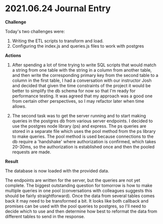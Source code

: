 # 2021.06.24 Journal Entry

**Challenge**

Today's two challenges were:

1. Writing the ETL scripts to transform and load.
2. Configuring the index.js and queries.js files to work with postgres


**Actions**

1. After spending a lot of time trying to write SQL scripts that would match a string from one table with the string in a column from another table, and then write the corresponding primary key from the second table to a column in the first table, I had a conversation with our instructor Josh and decided that given the time constraints of the project it would be better to simplify the db schema for now so that I'm ready for performance testing. It was agreed that my approach was a good one from certain other perspectives, so I may refactor later when time allows.

2. The second task was to get the server running and to start making queries in the postgres db from various server endpoints. I decided to use the postgres node library (ps) and express. The ps queries are stored in a separate file which uses the pool method from the ps library to make queries. The pool method is used because connections to the db require a 'handshake' where authorization is confirmed, which takes 20-30ms, so the authorization is established once and then the pooled requests are made.

**Result**

The database is now loaded with the provided data.

The endpoints are written for the server, but the queries are not yet complete. The biggest outstanding question for tomorrow is how to make multiple queries in one pool (conversations with colleagues suggests this should be fairly straightforward). Once the data from several tables comes back it may need to be transformed a bit. It looks like both callback and promises can be used with the pool queries to postgres, so I'll need to decide which to use and then determine how best to reformat the data from different tables to send in the response.